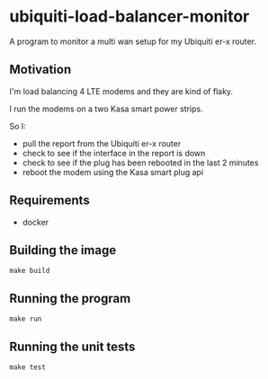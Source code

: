 # ubiquiti-load-balancer-monitor

A program to monitor a multi wan setup for my Ubiquiti er-x router.


## Motivation

I'm load balancing 4 LTE modems and they are kind of flaky. 

I run the modems on a two Kasa smart power strips.

So I: 
- pull the report from the Ubiquiti er-x router
- check to see if the interface in the report is down
- check to see if the plug has been rebooted in the last 2 minutes
- reboot the modem using the Kasa smart plug api

## Requirements

- docker

## Building the image

```
make build
```

## Running the program

```
make run
```

## Running the unit tests

```
make test
```
